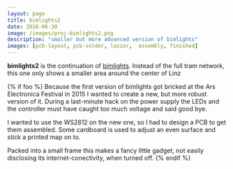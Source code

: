 ```yaml
---
layout: page
title: bimlights2
date: 2016-06-30
image: /images/proj-bimlights2.png
description: "smaller but more advanced version of bimlights"
images: [pcb-layout, pcb-solder, lazzor,  assembly, finished]
---
```


**bimlights2** is the continuation of [bimlights](/projects/bimlights/).
Instead of the full tram network, this one only shows a smaller area around the center of Linz

{% if foo %}
Because the first version of bimlights got bricked at the Ars Electronica Festival in 2015 I wanted to create a new, but more robust version of it.
During a last-minute hack on the power supply the LEDs and the controller must have caught too much voltage and said good bye.

I wanted to use the WS2812 on the new one, so I had to design a PCB to get them assembled.
Some cardboard is used to adjust an even surface and stick a printed map on to.

Packed into a small frame this makes a fancy little gadget, not easily disclosing its internet-conectivity, when turned off.
{% endif %}
